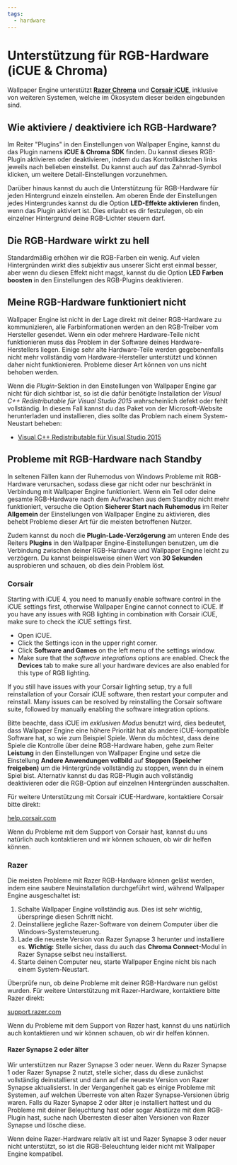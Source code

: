 ```yaml
---
tags:
  - hardware
---
```


# Unterstützung für RGB-Hardware (iCUE & Chroma)

Wallpaper Engine unterstützt [**Razer Chroma**](https://www.razer.com/chroma) und [**Corsair iCUE**](https://www.corsair.com/icue), inklusive von weiteren Systemen, welche im Ökosystem dieser beiden eingebunden sind.

## Wie aktiviere / deaktiviere ich RGB-Hardware?

Im Reiter "Plugins" in den Einstellungen von Wallpaper Engine, kannst du das Plugin namens **iCUE & Chroma SDK** finden. Du kannst dieses RGB-Plugin aktivieren oder deaktivieren, indem du das Kontrollkästchen links jeweils nach belieben einstellst. Du kannst auch auf das Zahnrad-Symbol klicken, um weitere Detail-Einstellungen vorzunehmen.

Darüber hinaus kannst du auch die Unterstützung für RGB-Hardware für jeden Hintergrund einzeln einstellen. Am oberen Ende der Einstellungen jedes Hintergrundes kannst du die Option **LED-Effekte aktivieren** finden, wenn das Plugin aktiviert ist. Dies erlaubt es dir festzulegen, ob ein einzelner Hintergrund deine RGB-Lichter steuern darf.

## Die RGB-Hardware wirkt zu hell

Standardmäßig erhöhen wir die RGB-Farben ein wenig. Auf vielen Hintergründen wirkt dies subjektiv aus unserer Sicht erst einmal besser, aber wenn du diesen Effekt nicht magst, kannst du die Option **LED Farben boosten** in den Einstellungen des RGB-Plugins deaktivieren.

## Meine RGB-Hardware funktioniert nicht

Wallpaper Engine ist nicht in der Lage direkt mit deiner RGB-Hardware zu kommunizieren, alle Farbinformationen werden an den RGB-Treiber vom Hersteller gesendet. Wenn ein oder mehrere Hardware-Teile nicht funktionieren muss das Problem in der Software deines Hardware-Herstellers liegen. Einige sehr alte Hardware-Teile werden gegebenenfalls nicht mehr vollständig vom Hardware-Hersteller unterstützt und können daher nicht funktionieren. Probleme dieser Art können von uns nicht behoben werden.

Wenn die *Plugin*-Sektion in den Einstellungen von Wallpaper Engine gar nicht für dich sichtbar ist, so ist die dafür benötigte Installation der *Visual C++ Redistributable für Visual Studio 2015* wahrscheinlich defekt oder fehlt vollständig. In diesem Fall kannst du das Paket von der Microsoft-Website herunterladen und installieren, dies sollte das Problem nach einem System-Neustart beheben:

* [Visual C++ Redistributable für Visual Studio 2015](https://www.microsoft.com/de-de/download/details.aspx?id=48145)

## Probleme mit RGB-Hardware nach Standby

In seltenen Fällen kann der Ruhemodus von Windows Probleme mit RGB-Hardware verursachen, sodass diese gar nicht oder nur beschränkt in Verbindung mit Wallpaper Engine funktioniert. Wenn ein Teil oder deine gesamte RGB-Hardware nach dem Aufwachen aus dem Standby nicht mehr funktioniert, versuche die Option **Sicherer Start nach Ruhemodus** im Reiter **Allgemein** der Einstellungen von Wallpaper Engine zu aktivieren, dies behebt Probleme dieser Art für die meisten betroffenen Nutzer.

Zudem kannst du noch die **Plugin-Lade-Verzögerung** am unteren Ende des Reiters **Plugins** in den Wallpaper Engine-Einstellungen benutzen, um die Verbindung zwischen deiner RGB-Hardware und Wallpaper Engine leicht zu verzögern. Du kannst beispielsweise einen Wert von **30 Sekunden** ausprobieren und schauen, ob dies dein Problem löst.

### Corsair

Starting with iCUE 4, you need to manually enable software control in the iCUE settings first, otherwise Wallpaper Engine cannot connect to iCUE. If you have any issues with RGB lighting in combination with Corsair iCUE, make sure to check the iCUE settings first.

* Open iCUE.
* Click the Settings icon in the upper right corner.
* Click **Software and Games** on the left menu of the settings window.
* Make sure that the *software integrations* options are enabled. Check the **Devices** tab to make sure all your hardware devices are also enabled for this type of RGB lighting.

If you still have issues with your Corsair lighting setup, try a full reinstallation of your Corsair iCUE software, then restart your computer and reinstall. Many issues can be resolved by reinstalling the Corsair software suite, followed by manually enabling the software integration options.

Bitte beachte, dass iCUE im *exklusiven Modus* benutzt wird, dies bedeutet, dass Wallpaper Engine eine höhere Priorität hat als andere iCUE-kompatible Software hat, so wie zum Beispiel Spiele. Wenn du möchtest, dass deine Spiele die Kontrolle über deine RGB-Hardware haben, gehe zum Reiter **Leistung** in den Einstellungen von Wallpaper Engine und setze die Einstellung **Andere Anwendungen vollbild** auf **Stoppen (Speicher freigeben)** um die Hintergründe vollständig zu stoppen, wenn du in einem Spiel bist. Alternativ kannst du das RGB-Plugin auch vollständig deaktivieren oder die RGB-Option auf einzelnen Hintergründen ausschalten.

Für weitere Unterstützung mit Corsair iCUE-Hardware, kontaktiere Corsair bitte direkt:

[help.corsair.com](https://help.corsair.com/)

Wenn du Probleme mit dem Support von Corsair hast, kannst du uns natürlich auch kontaktieren und wir können schauen, ob wir dir helfen können.

### Razer

Die meisten Probleme mit Razer RGB-Hardware können geläst werden, indem eine saubere Neuinstallation durchgeführt wird, während Wallpaper Engine ausgeschaltet ist:

1. Schalte Wallpaper Engine vollständig aus. Dies ist sehr wichtig, überspringe diesen Schritt nicht.
2. Deinstalliere jegliche Razer-Software von deinem Computer über die Windows-Systemsteuerung.
3. Lade die neueste Version von Razer Synapse 3 herunter und installiere es. **Wichtig:** Stelle sicher, dass du auch das **Chroma Connect**-Modul in Razer Synapse selbst neu installierst.
4. Starte deinen Computer neu, starte Wallpaper Engine nicht bis nach einem System-Neustart.

Überprüfe nun, ob deine Probleme mit deiner RGB-Hardware nun gelöst wurden. Für weitere Unterstützung mit Razer-Hardware, kontaktiere bitte Razer direkt:

[support.razer.com](https://support.razer.com/)

Wenn du Probleme mit dem Support von Razer hast, kannst du uns natürlich auch kontaktieren und wir können schauen, ob wir dir helfen können.

#### Razer Synapse 2 oder älter

Wir unterstützen nur Razer Synapse 3 oder neuer. Wenn du Razer Synapse 1 oder Razer Synapse 2 nutzt, stelle sicher, dass du diese zunächst vollständig deinstallierst und dann auf die neueste Version von Razer Synapse aktualisierst. In der Vergangenheit gab es einige Probleme mit Systemen, auf welchen Überreste von alten Razer Synapse-Versionen übrig waren. Falls du Razer Synapse 2 oder älter je installiert hattest und du Probleme mit deiner Beleuchtung hast oder sogar Abstürze mit dem RGB-Plugin hast, suche nach Überresten dieser alten Versionen von Razer Synapse und lösche diese.

Wenn deine Razer-Hardware relativ alt ist und Razer Synapse 3 oder neuer nicht unterstützt, so ist die RGB-Beleuchtung leider nicht mit Wallpaper Engine kompatibel.